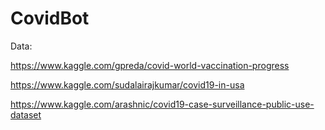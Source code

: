 # CovidBot
Data:

https://www.kaggle.com/gpreda/covid-world-vaccination-progress

https://www.kaggle.com/sudalairajkumar/covid19-in-usa

https://www.kaggle.com/arashnic/covid19-case-surveillance-public-use-dataset